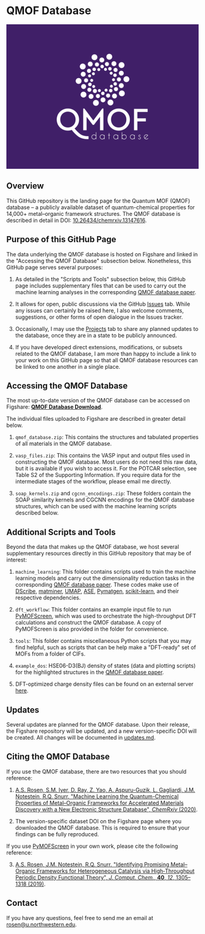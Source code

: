 # QMOF Database

<img src=logo-purple.svg>

## Overview
This GitHub repository is the landing page for the Quantum MOF (QMOF) database – a publicly available dataset of quantum-chemical properties for 14,000+ metal–organic framework structures. The QMOF database is described in detail in DOI: [10.26434/chemrxiv.13147616](https://doi.org/10.26434/chemrxiv.13147616).

## Purpose of this GitHub Page
The data underlying the QMOF database is hosted on Figshare and linked in the "Accessing the QMOF Database" subsection below. Nonetheless, this GitHub page serves several purposes:

1. As detailed in the "Scripts and Tools" subsection below, this GitHub page includes supplementary files that can be used to carry out the machine learning analyses in the corresponding [QMOF database paper](https://doi.org/10.26434/chemrxiv.13147616).

2. It allows for open, public discussions via the GitHub [Issues](https://github.com/arosen93/QMOF/issues) tab. While any issues can certainly be raised here, I also welcome comments, suggestions, or other forms of open dialogue in the Issues tracker.

3. Occasionally, I may use the [Projects](https://github.com/arosen93/QMOF/projects) tab to share any planned updates to the database, once they are in a state to be publicly announced.

4. If you have developed direct extensions, modifications, or subsets related to the QMOF database, I am more than happy to include a link to your work on this GitHub page so that all QMOF database resources can be linked to one another in a single place.

## Accessing the QMOF Database
The most up-to-date version of the QMOF database can be accessed on Figshare: [**QMOF Database Download**](https://doi.org/10.6084/m9.figshare.13147324).

The individual files uploaded to Figshare are described in greater detail below.

1. `qmof_database.zip`: This contains the structures and tabulated properties of all materials in the QMOF database.

2. `vasp_files.zip`: This contains the VASP input and output files used in constructing the QMOF database. Most users do not need this raw data, but it is available if you wish to access it. For the POTCAR selection, see Table S2 of the Supporting Information. If you require data for the intermediate stages of the workflow, please email me directly.

3. `soap_kernels.zip` and `cgcnn_encodings.zip`: These folders contain the SOAP similarity kernels and CGCNN encodings for the QMOF database structures, which can be used with the machine learning scripts described below.

## Additional Scripts and Tools
Beyond the data that makes up the QMOF database, we host several supplementary resources directly in this GitHub repository that may be of interest:

1. `machine_learning`: This folder contains scripts used to train the machine learning models and carry out the dimensionality reduction tasks in the corresponding [QMOF database paper](https://doi.org/10.26434/chemrxiv.13147616). These codes make use of [DScribe](https://github.com/SINGROUP/dscribe), [matminer](https://github.com/hackingmaterials/matminer), [UMAP](https://github.com/lmcinnes/umap), [ASE](https://gitlab.com/ase/ase), [Pymatgen](https://pymatgen.org/), [scikit-learn](https://github.com/scikit-learn/scikit-learn), and their respective dependencies.

2. `dft_workflow`: This folder contains an example input file to run [PyMOFScreen](https://github.com/arosen93/mof_screen), which was used to orchestrate the high-throughput DFT calculations and construct the QMOF database. A copy of PyMOFScreen is also provided in the folder for convenience.

3. `tools`: This folder contains miscellaneous Python scripts that you may find helpful, such as scripts that can be help make a "DFT-ready" set of MOFs from a folder of CIFs.

4. `example_dos`: HSE06-D3(BJ) density of states (data and plotting scripts) for the highlighted structures in the [QMOF database paper](https://doi.org/10.26434/chemrxiv.13147616).

5. DFT-optimized charge density files can be found on an external server [here](https://northwestern.box.com/s/f3s930zx33di4y73gvosz9d0h5obtuoj).

## Updates
Several updates are planned for the QMOF database. Upon their release, the Figshare repository will be updated, and a new version-specific DOI will be created. All changes will be documented in [updates.md](updates.md).

## Citing the QMOF Database
If you use the QMOF database, there are two resources that you should reference:

1. [A.S. Rosen, S.M. Iyer, D. Ray, Z. Yao, A. Aspuru-Guzik, L. Gagliardi, J.M. Notestein, R.Q. Snurr. "Machine Learning the Quantum-Chemical Properties of Metal–Organic Frameworks for Accelerated Materials Discovery with a New Electronic Structure Database", *ChemRxiv* (2020)](https://doi.org/10.26434/chemrxiv.13147616).

2. The version-specific dataset DOI on the Figshare page where you downloaded the QMOF database. This is required to ensure that your findings can be fully reproduced.

If you use [PyMOFScreen](https://github.com/arosen93/mof_screen) in your own work, please cite the following reference:

3. [A.S. Rosen, J.M. Notestein, R.Q. Snurr. "Identifying Promising Metal–Organic Frameworks for Heterogeneous Catalysis via High‐Throughput Periodic Density Functional Theory", *J. Comput. Chem.*, **40**, *12*, 1305–1318 (2019)](https://onlinelibrary.wiley.com/doi/abs/10.1002/jcc.25787).

## Contact
If you have any questions, feel free to send me an email at rosen@u.northwestern.edu.
